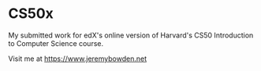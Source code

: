 # CS50x
My submitted work for edX's online version of Harvard's CS50 Introduction to Computer Science course.

Visit me at https://www.jeremybowden.net
